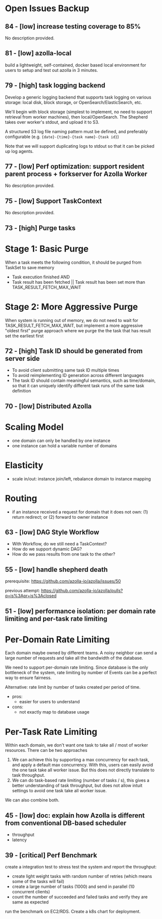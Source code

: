 # Open Issues Backup

## 84 - [low] increase testing coverage to 85%
No description provided.

## 81 - [low] azolla-local
build a lightweight, self-contained, docker based local environment for users to setup and test out azolla in 3 minutes.

## 79 - [high] task logging backend
Develop a generic logging backend that supports task logging on various storage: local disk, block storage, or OpenSearch/ElasticSearch, etc.

We'll begin with block storage (simplest to implement, no need to support retrieval from worker machines), then local/OpenSearch. The Shepherd takes over worker's stdout, and upload it to S3.

A structured S3 log file naming pattern must be defined, and preferably configurable (e.g. `{date}-{time}-{task name}-{task id}`)

Note that we will support duplicating logs to stdout so that it can be picked up log agents.

## 77 - [low] Perf optimization: support resident parent process + forkserver for Azolla Worker
No description provided.

## 75 - [low] Support TaskContext
No description provided.

## 73 - [high] Purge tasks
# Stage 1: Basic Purge
When a task meets the following condition, it should be purged from TaskSet to save memory
- Task execution finished
AND
- Task result has been fetched || Task result has been set more than TASK_RESULT_FETCH_MAX_WAIT

# Stage 2: More Aggressive Purge
When system is running out of memory, we do not need to wait for TASK_RESULT_FETCH_MAX_WAIT, but implement a more aggressive "oldest first" purge approach where we purge the the task that has result set the earliest first

## 72 - [high] Task ID should be generated from server side
- To avoid client submitting same task ID multiple times
- To avoid reimplementing ID generation across different languages
- The task ID should contain meaningful semantics, such as time/domain, so that it can uniquely identify different task runs of the same task definition

## 70 - [low] Distributed Azolla
# Scaling Model
- one domain can only be handled by one instance
- one instance can hold a variable number of domains

# Elasticity
- scale in/out: instance join/left, rebalance domain to instance mapping

# Routing
- if an instance received a request for domain that it does not own: (1) return redirect; or (2) forward to owner instance

## 63 - [low] DAG Style Workflow
- With Workflow, do we still need a TaskContext?
- How do we support dynamic DAG?
- How do we pass results from one task to the other?

## 55 - [low] handle shepherd death
prerequisite: https://github.com/azolla-io/azolla/issues/50

previous attempt: https://github.com/azolla-io/azolla/pulls?q=is%3Apr+is%3Aclosed

## 51 - [low] performance isolation: per domain rate limiting and per-task rate limiting
# Per-Domain Rate Limiting
Each domain maybe owned by different teams. A noisy neighbor can send a large number of requests and take all the bandwidth of the database.

We need to support per-domain rate limiting. Since database is the only bottleneck of the system, rate limiting by number of Events can be a perfect way to ensure fairness.

Alternative: rate limit by number of tasks created per period of time.
- pros:
  - easier for users to understand
- cons:
  - not exactly map to database usage

# Per-Task Rate Limiting
Within each domain, we don't want one task to take all / most of worker resources. There can be two approaches
1. We can achieve this by supporting a max concurrency for each task, and apply a default max concurrency. With this, users can easily avoid the one task take all worker issue. But this does not directly translate to task throughput.
2. We can do task-based rate limiting (number of tasks / s), this gives a better understanding of task throughput, but does not allow intuit settings to avoid one task take all worker issue.

We can also combine both.

## 45 - [low] doc: explain how Azolla is different from conventional DB-based scheduler
- throughput
- latency

## 39 - [critical] Perf Benchmark
create a integration test to stress test the system and report the throughput:
- create light weight tasks with random number of retries (which means some of the tasks will fail)
- create a large number of tasks (1000) and send in parallel (10 concurrent clients)
- count the number of succeeded and failed tasks and verify they are same as expected

run the benchmark on EC2/RDS. Create a k8s chart for deployment.
